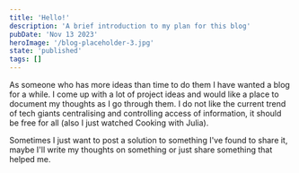 ```yaml
---
title: 'Hello!'
description: 'A brief introduction to my plan for this blog'
pubDate: 'Nov 13 2023'
heroImage: '/blog-placeholder-3.jpg'
state: 'published'
tags: []
---
```


As someone who has more ideas than time to do them I have wanted a blog for a while.  I come up with a lot of project
ideas and would like a place to document my thoughts as I go through them.  I do not like the current trend
of tech giants centralising and controlling access of information, it should be free for all (also I just watched Cooking with Julia).

Sometimes I just want to post a solution to something I've found to share it, maybe I'll write my thoughts on something or just share 
something that helped me.
